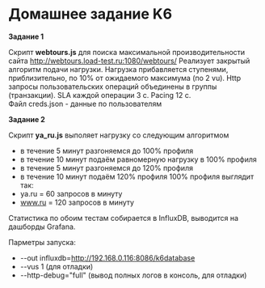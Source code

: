 # Домашнее задание K6
**Задание 1**

Скрипт **webtours.js** для поиска максимальной производительности сайта http://webtours.load-test.ru:1080/webtours/ 
Реализует закрытый алгоритм подачи нагрузки. Нагрузка прибавляется ступенями, приблизительно, по 10% от ожидаемого
максимума (по 2 vu). Http запросы пользовательских операций объединены в группы (транзакции). SLA каждой операции 3 с. Pacing 12 с.  
Файл creds.json - данные по пользователям

**Задание 2**

Скрипт **ya_ru.js** выполяет нагрузку со следующим алгоритмом
- в течение 5 минут разгоняемся до 100% профиля
- в течение 10 минут подаём равномерную нагрузку в 100% профиля
- в течение 5 минут разгоняемся до 120% профиля
- в течение 10 минут подаём 120% профиля
  100% профиля выглядит так:
- ya.ru = 60 запросов в минуту
- www.ru = 120 запросов в минуту

Статистика по обоим тестам собирается в InfluxDB, выводится на дашборды Grafana. 

Парметры запуска:
- --out influxdb=http://192.168.0.116:8086/k6database 
- --vus 1 (для отладки)
- --http-debug="full" (вывод полных логов в консоль, для отладки)


